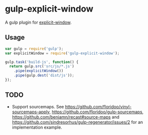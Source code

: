 # gulp-explicit-window

A gulp plugin for [explicit-window](https://github.com/cameron-martin/explicit-window).

## Usage

```javascript
var gulp = require('gulp');
var explicitWindow = require('gulp-explicit-window');

gulp.task('build-js', function() {
  return gulp.src('src/js/*.js')
    .pipe(explicitWindow())
    .pipe(gulp.dest('dist/js'));
});
```

## TODO
* Support sourcemaps. See https://github.com/floridoo/vinyl-sourcemaps-apply, https://github.com/floridoo/gulp-sourcemaps, https://github.com/benjamn/recast#source-maps and https://github.com/sindresorhus/gulp-regenerator/issues/2 for an implementation example.
